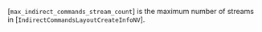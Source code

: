 [`max_indirect_commands_stream_count`] is the maximum number of streams in
[`IndirectCommandsLayoutCreateInfoNV`].